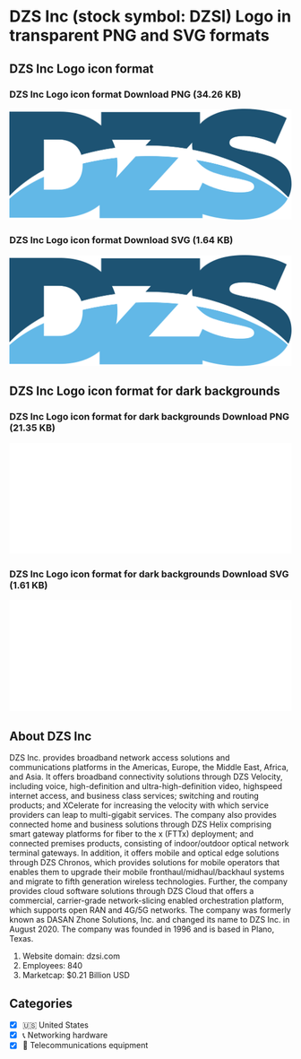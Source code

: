 # DZS Inc (stock symbol: DZSI) Logo in transparent PNG and SVG formats

## DZS Inc Logo icon format

### DZS Inc Logo icon format Download PNG (34.26 KB)

![DZS Inc Logo icon format Download PNG (34.26 KB)](/img/orig/DZSI-71c2cc65.png)

### DZS Inc Logo icon format Download SVG (1.64 KB)

![DZS Inc Logo icon format Download SVG (1.64 KB)](/img/orig/DZSI-e042184f.svg)

## DZS Inc Logo icon format for dark backgrounds

### DZS Inc Logo icon format for dark backgrounds Download PNG (21.35 KB)

![DZS Inc Logo icon format for dark backgrounds Download PNG (21.35 KB)](/img/orig/DZSI.D-e7cfe01c.png)

### DZS Inc Logo icon format for dark backgrounds Download SVG (1.61 KB)

![DZS Inc Logo icon format for dark backgrounds Download SVG (1.61 KB)](/img/orig/DZSI.D-4905b8a1.svg)

## About DZS Inc

DZS Inc. provides broadband network access solutions and communications platforms in the Americas, Europe, the Middle East, Africa, and Asia. It offers broadband connectivity solutions through DZS Velocity, including voice, high-definition and ultra-high-definition video, highspeed internet access, and business class services; switching and routing products; and XCelerate for increasing the velocity with which service providers can leap to multi-gigabit services. The company also provides connected home and business solutions through DZS Helix comprising smart gateway platforms for fiber to the x (FTTx) deployment; and connected premises products, consisting of indoor/outdoor optical network terminal gateways. In addition, it offers mobile and optical edge solutions through DZS Chronos, which provides solutions for mobile operators that enables them to upgrade their mobile fronthaul/midhaul/backhaul systems and migrate to fifth generation wireless technologies. Further, the company provides cloud software solutions through DZS Cloud that offers a commercial, carrier-grade network-slicing enabled orchestration platform, which supports open RAN and 4G/5G networks. The company was formerly known as DASAN Zhone Solutions, Inc. and changed its name to DZS Inc. in August 2020. The company was founded in 1996 and is based in Plano, Texas.

1. Website domain: dzsi.com
2. Employees: 840
3. Marketcap: $0.21 Billion USD


## Categories
- [x] 🇺🇸 United States
- [x] 📞 Networking hardware
- [x] 📡 Telecommunications equipment
